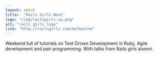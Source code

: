 ```yaml
---
layout: about
title:  "Rails Girls Next"
logo: "/img/railsgirls-sq.png"
alt: "rails girls logo"
link: "http://railsgirls.com/melbourne"
---
```


Weekend full of tutorials on Test Driven Development in Ruby, Agile development and pair programming. With talks from Rails girls alumni.

